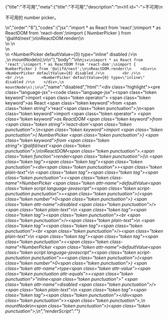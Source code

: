 {"title":"不可用","meta":{"title":"不可用","description":"\n<h1 id=\"-\">不可用</h1>\n<p>不可用的 number picker。</p>\n","order":"6"},"codes":{"jsx":"import * as React from 'react';\nimport * as ReactDOM from 'react-dom';\nimport { NumberPicker } from '@alifd/next';\n\nReactDOM.render(\n    <div>\n        <NumberPicker defaultValue={0} disabled />\n        <br />\n        <br />\n        <NumberPicker defaultValue={0} type=\"inline\" disabled />\n    </div>,\n    mountNode\n);\n\n"},"body":"\n\n````jsx\nimport * as React from 'react';\nimport * as ReactDOM from 'react-dom';\nimport { NumberPicker } from '@alifd/next';\n\nReactDOM.render(\n    <div>\n        <NumberPicker defaultValue={0} disabled />\n        <br />\n        <br />\n        <NumberPicker defaultValue={0} type=\"inline\" disabled />\n    </div>,\n    mountNode\n);\n\n````","name":"disabled","html":"<script>(function(){var __create = Object.create;\nvar __defProp = Object.defineProperty;\nvar __getOwnPropDesc = Object.getOwnPropertyDescriptor;\nvar __getOwnPropNames = Object.getOwnPropertyNames;\nvar __getProtoOf = Object.getPrototypeOf;\nvar __hasOwnProp = Object.prototype.hasOwnProperty;\nvar __copyProps = (to, from, except, desc) => {\n  if (from && typeof from === \"object\" || typeof from === \"function\") {\n    for (let key of __getOwnPropNames(from))\n      if (!__hasOwnProp.call(to, key) && key !== except)\n        __defProp(to, key, { get: () => from[key], enumerable: !(desc = __getOwnPropDesc(from, key)) || desc.enumerable });\n  }\n  return to;\n};\nvar __toESM = (mod, isNodeMode, target) => (target = mod != null ? __create(__getProtoOf(mod)) : {}, __copyProps(\n  // If the importer is in node compatibility mode or this is not an ESM\n  // file that has been converted to a CommonJS file using a Babel-\n  // compatible transform (i.e. \"__esModule\" has not been set), then set\n  // \"default\" to the CommonJS \"module.exports\" for node compatibility.\n  isNodeMode || !mod || !mod.__esModule ? __defProp(target, \"default\", { value: mod, enumerable: true }) : target,\n  mod\n));\nvar React = __toESM(require(\"react\"));\nvar ReactDOM = __toESM(require(\"react-dom\"));\nvar import_next = require(\"@alifd/next\");\nReactDOM.render(\n  /* @__PURE__ */ React.createElement(\"div\", null, /* @__PURE__ */ React.createElement(import_next.NumberPicker, { defaultValue: 0, disabled: true }), /* @__PURE__ */ React.createElement(\"br\", null), /* @__PURE__ */ React.createElement(\"br\", null), /* @__PURE__ */ React.createElement(import_next.NumberPicker, { defaultValue: 0, type: \"inline\", disabled: true })),\n  mountNode\n);\n})()</script><div class=\"highlight\"><pre class=\"language-jsx\"><code class=\"language-jsx\"><span class=\"token keyword\">import</span> <span class=\"token operator\">*</span> <span class=\"token keyword\">as</span> React <span class=\"token keyword\">from</span> <span class=\"token string\">'react'</span><span class=\"token punctuation\">;</span>\n<span class=\"token keyword\">import</span> <span class=\"token operator\">*</span> <span class=\"token keyword\">as</span> ReactDOM <span class=\"token keyword\">from</span> <span class=\"token string\">'react-dom'</span><span class=\"token punctuation\">;</span>\n<span class=\"token keyword\">import</span> <span class=\"token punctuation\">{</span> NumberPicker <span class=\"token punctuation\">}</span> <span class=\"token keyword\">from</span> <span class=\"token string\">'@alifd/next'</span><span class=\"token punctuation\">;</span>\n\nReactDOM<span class=\"token punctuation\">.</span><span class=\"token function\">render</span><span class=\"token punctuation\">(</span>\n    <span class=\"token tag\"><span class=\"token tag\"><span class=\"token punctuation\">&lt;</span>div</span><span class=\"token punctuation\">></span></span><span class=\"token plain-text\">\n        </span><span class=\"token tag\"><span class=\"token tag\"><span class=\"token punctuation\">&lt;</span><span class=\"token class-name\">NumberPicker</span></span> <span class=\"token attr-name\">defaultValue</span><span class=\"token script language-javascript\"><span class=\"token script-punctuation punctuation\">=</span><span class=\"token punctuation\">{</span><span class=\"token number\">0</span><span class=\"token punctuation\">}</span></span> <span class=\"token attr-name\">disabled</span> <span class=\"token punctuation\">/></span></span><span class=\"token plain-text\">\n        </span><span class=\"token tag\"><span class=\"token tag\"><span class=\"token punctuation\">&lt;</span>br</span> <span class=\"token punctuation\">/></span></span><span class=\"token plain-text\">\n        </span><span class=\"token tag\"><span class=\"token tag\"><span class=\"token punctuation\">&lt;</span>br</span> <span class=\"token punctuation\">/></span></span><span class=\"token plain-text\">\n        </span><span class=\"token tag\"><span class=\"token tag\"><span class=\"token punctuation\">&lt;</span><span class=\"token class-name\">NumberPicker</span></span> <span class=\"token attr-name\">defaultValue</span><span class=\"token script language-javascript\"><span class=\"token script-punctuation punctuation\">=</span><span class=\"token punctuation\">{</span><span class=\"token number\">0</span><span class=\"token punctuation\">}</span></span> <span class=\"token attr-name\">type</span><span class=\"token attr-value\"><span class=\"token punctuation attr-equals\">=</span><span class=\"token punctuation\">\"</span>inline<span class=\"token punctuation\">\"</span></span> <span class=\"token attr-name\">disabled</span> <span class=\"token punctuation\">/></span></span><span class=\"token plain-text\">\n    </span><span class=\"token tag\"><span class=\"token tag\"><span class=\"token punctuation\">&lt;/</span>div</span><span class=\"token punctuation\">></span></span><span class=\"token punctuation\">,</span>\n    mountNode\n<span class=\"token punctuation\">)</span><span class=\"token punctuation\">;</span>\n</code></pre></div>","renderScript":"<script>(function(){var __create = Object.create;\nvar __defProp = Object.defineProperty;\nvar __getOwnPropDesc = Object.getOwnPropertyDescriptor;\nvar __getOwnPropNames = Object.getOwnPropertyNames;\nvar __getProtoOf = Object.getPrototypeOf;\nvar __hasOwnProp = Object.prototype.hasOwnProperty;\nvar __copyProps = (to, from, except, desc) => {\n  if (from && typeof from === \"object\" || typeof from === \"function\") {\n    for (let key of __getOwnPropNames(from))\n      if (!__hasOwnProp.call(to, key) && key !== except)\n        __defProp(to, key, { get: () => from[key], enumerable: !(desc = __getOwnPropDesc(from, key)) || desc.enumerable });\n  }\n  return to;\n};\nvar __toESM = (mod, isNodeMode, target) => (target = mod != null ? __create(__getProtoOf(mod)) : {}, __copyProps(\n  // If the importer is in node compatibility mode or this is not an ESM\n  // file that has been converted to a CommonJS file using a Babel-\n  // compatible transform (i.e. \"__esModule\" has not been set), then set\n  // \"default\" to the CommonJS \"module.exports\" for node compatibility.\n  isNodeMode || !mod || !mod.__esModule ? __defProp(target, \"default\", { value: mod, enumerable: true }) : target,\n  mod\n));\nvar import_react_live = require(\"react-live\");\nvar import_next = require(\"@alifd/next\");\nvar React = __toESM(require(\"react\"));\nvar ReactDOM = __toESM(require(\"react-dom\"));\nvar import_next2 = require(\"@alifd/next\");\nwindow.demoNames.push(\"disabled\");\nwindow.disabledRenderScript = function disabledRenderScript2(liveDemo) {\n  var mountNode = document.getElementById(\"disabled-mount\");\n  if (liveDemo === \"false\") {\n    document.getElementById(\"disabled-body\").innerHTML = `<pre class=\"language-jsx\"><code class=\"language-jsx\"><span class=\"token keyword\">import</span> <span class=\"token operator\">*</span> <span class=\"token keyword\">as</span> React <span class=\"token keyword\">from</span> <span class=\"token string\">'react'</span><span class=\"token punctuation\">;</span>\n<span class=\"token keyword\">import</span> <span class=\"token operator\">*</span> <span class=\"token keyword\">as</span> ReactDOM <span class=\"token keyword\">from</span> <span class=\"token string\">'react-dom'</span><span class=\"token punctuation\">;</span>\n<span class=\"token keyword\">import</span> <span class=\"token punctuation\">{</span> NumberPicker <span class=\"token punctuation\">}</span> <span class=\"token keyword\">from</span> <span class=\"token string\">'@alifd/next'</span><span class=\"token punctuation\">;</span>\n\nReactDOM<span class=\"token punctuation\">.</span><span class=\"token function\">render</span><span class=\"token punctuation\">(</span>\n    <span class=\"token tag\"><span class=\"token tag\"><span class=\"token punctuation\">&lt;</span>div</span><span class=\"token punctuation\">></span></span><span class=\"token plain-text\">\n        </span><span class=\"token tag\"><span class=\"token tag\"><span class=\"token punctuation\">&lt;</span><span class=\"token class-name\">NumberPicker</span></span> <span class=\"token attr-name\">defaultValue</span><span class=\"token script language-javascript\"><span class=\"token script-punctuation punctuation\">=</span><span class=\"token punctuation\">{</span><span class=\"token number\">0</span><span class=\"token punctuation\">}</span></span> <span class=\"token attr-name\">disabled</span> <span class=\"token punctuation\">/></span></span><span class=\"token plain-text\">\n        </span><span class=\"token tag\"><span class=\"token tag\"><span class=\"token punctuation\">&lt;</span>br</span> <span class=\"token punctuation\">/></span></span><span class=\"token plain-text\">\n        </span><span class=\"token tag\"><span class=\"token tag\"><span class=\"token punctuation\">&lt;</span>br</span> <span class=\"token punctuation\">/></span></span><span class=\"token plain-text\">\n        </span><span class=\"token tag\"><span class=\"token tag\"><span class=\"token punctuation\">&lt;</span><span class=\"token class-name\">NumberPicker</span></span> <span class=\"token attr-name\">defaultValue</span><span class=\"token script language-javascript\"><span class=\"token script-punctuation punctuation\">=</span><span class=\"token punctuation\">{</span><span class=\"token number\">0</span><span class=\"token punctuation\">}</span></span> <span class=\"token attr-name\">type</span><span class=\"token attr-value\"><span class=\"token punctuation attr-equals\">=</span><span class=\"token punctuation\">\"</span>inline<span class=\"token punctuation\">\"</span></span> <span class=\"token attr-name\">disabled</span> <span class=\"token punctuation\">/></span></span><span class=\"token plain-text\">\n    </span><span class=\"token tag\"><span class=\"token tag\"><span class=\"token punctuation\">&lt;/</span>div</span><span class=\"token punctuation\">></span></span><span class=\"token punctuation\">,</span>\n    mountNode\n<span class=\"token punctuation\">)</span><span class=\"token punctuation\">;</span>\n\n</code></pre>\n`.replace(/{backquote}/g, \"`\").replace(/{dollar}/g, \"$\");\n    ReactDOM.render(\n      /* @__PURE__ */ React.createElement(\"div\", null, /* @__PURE__ */ React.createElement(import_next2.NumberPicker, { defaultValue: 0, disabled: true }), /* @__PURE__ */ React.createElement(\"br\", null), /* @__PURE__ */ React.createElement(\"br\", null), /* @__PURE__ */ React.createElement(import_next2.NumberPicker, { defaultValue: 0, type: \"inline\", disabled: true })),\n      mountNode\n    );\n    return;\n  }\n  const disabledLiveScript = `ReactDOM.render(\n  /* @__PURE__ */ React.createElement(\"div\", null, /* @__PURE__ */ React.createElement(NumberPicker, { defaultValue: 0, disabled: true }), /* @__PURE__ */ React.createElement(\"br\", null), /* @__PURE__ */ React.createElement(\"br\", null), /* @__PURE__ */ React.createElement(NumberPicker, { defaultValue: 0, type: \"inline\", disabled: true })),\n  mountNode\n);`;\n  const emptyTheme = {\n    plain: {},\n    styles: [\n      {\n        types: [],\n        styles: {}\n      }\n    ]\n  };\n  function renderAfter() {\n    ReactDOM.render(\n      /* @__PURE__ */ React.createElement(\n        import_next.Balloon.Tooltip,\n        {\n          align: \"t\",\n          style: { maxWidth: 320 },\n          trigger: /* @__PURE__ */ React.createElement(\n            \"div\",\n            {\n              dangerouslySetInnerHTML: {\n                __html: `<pre class=\"language-jsx\"><code class=\"language-jsx\"><span class=\"token keyword\">import</span> <span class=\"token operator\">*</span> <span class=\"token keyword\">as</span> React <span class=\"token keyword\">from</span> <span class=\"token string\">'react'</span><span class=\"token punctuation\">;</span>\n<span class=\"token keyword\">import</span> <span class=\"token operator\">*</span> <span class=\"token keyword\">as</span> ReactDOM <span class=\"token keyword\">from</span> <span class=\"token string\">'react-dom'</span><span class=\"token punctuation\">;</span>\n<span class=\"token keyword\">import</span> <span class=\"token punctuation\">{</span> NumberPicker <span class=\"token punctuation\">}</span> <span class=\"token keyword\">from</span> <span class=\"token string\">'@alifd/next'</span><span class=\"token punctuation\">;</span>\n</code></pre>\n`\n              }\n            }\n          )\n        },\n        \"\\u7F16\\u8F91\\u6A21\\u5F0F\\u6682\\u4E0D\\u652F\\u6301\\u4FEE\\u6539\\u4F9D\\u8D56\\u5F15\\u5165\"\n      ),\n      document.getElementById(\"disabled-live-import\")\n    );\n  }\n  class LiveRenderer extends React.Component {\n    constructor(props) {\n      super(props);\n      this.onBlur = () => {\n        const time = (/* @__PURE__ */ new Date()).getTime();\n        window.top.postMessage({\n          type: \"ReactLiveEdit\",\n          from: \"demo\",\n          body: { name: \"disabled\", component: \"NumberPicker\", time }\n        }, \"*\");\n      };\n    }\n    componentDidMount() {\n      renderAfter();\n    }\n    render() {\n      return /* @__PURE__ */ React.createElement(\n        import_react_live.LiveProvider,\n        {\n          code: disabledLiveScript,\n          scope: { React, ReactDOM, NumberPicker: import_next2.NumberPicker, mountNode },\n          noInline: true\n        },\n        /* @__PURE__ */ React.createElement(\"div\", { id: \"disabled-live-editor\" }, /* @__PURE__ */ React.createElement(import_react_live.LiveError, { id: \"disabled-live-error\", className: \"react-live-error\" }), /* @__PURE__ */ React.createElement(\"div\", { id: \"disabled-live-import\" }), /* @__PURE__ */ React.createElement(\"div\", { id: \"disabled-live-body\", className: \"react-live-body\" }, /* @__PURE__ */ React.createElement(import_react_live.LiveEditor, { theme: emptyTheme, onBlur: this.onBlur })), /* @__PURE__ */ React.createElement(\"div\", { id: \"disabled-live-css\" })),\n        /* @__PURE__ */ React.createElement(import_react_live.LivePreview, null)\n      );\n    }\n  }\n  ReactDOM.render(/* @__PURE__ */ React.createElement(LiveRenderer, null), document.getElementById(\"disabled-body\"));\n  return;\n};\nwindow.renderFuncs.push(disabledRenderScript);\nfunction onRiddleOrCodePenClick(type) {\n  const time = (/* @__PURE__ */ new Date()).getTime();\n  window.top.postMessage({\n    type: \"RiddleOrCodePenClick\",\n    from: \"demo\",\n    body: { name: \"disabled\", component: \"NumberPicker\", type, time }\n  }, \"*\");\n}\nReactDOM.render(\n  /* @__PURE__ */ React.createElement(\n    import_next.Balloon.Tooltip,\n    {\n      align: \"b\",\n      style: { maxWidth: 400 },\n      trigger: /* @__PURE__ */ React.createElement(\"span\", { role: \"img\", className: \"op-icon\", onClick: () => onRiddleOrCodePenClick(\"O2\") }, /* @__PURE__ */ React.createElement(\"svg\", { viewBox: \"0 0 18 18\", version: \"1.1\" }, /* @__PURE__ */ React.createElement(\"g\", { id: \"\\u9875\\u9762-1\", stroke: \"none\", \"stroke-width\": \"1\", fill: \"none\", \"fill-rule\": \"evenodd\", \"stroke-opacity\": \"0.45\" }, /* @__PURE__ */ React.createElement(\"g\", { id: \"\\u7F16\\u7EC4-16\", transform: \"translate(1.000000, 1.031385)\", \"fill-rule\": \"nonzero\", stroke: \"#000000\", \"stroke-width\": \"1\" }, /* @__PURE__ */ React.createElement(\"path\", { d: \"M7.99320628,15.9864125 C3.58572657,15.9864125 2.27373675e-13,12.400686 2.27373675e-13,7.99320627 C2.27373675e-13,3.58572655 3.58572657,-1.70530257e-13 7.99320628,-1.70530257e-13 C12.400686,-1.70530257e-13 15.9864126,3.58572655 15.9864126,7.99320627 C15.9864126,8.42039157 15.6400618,8.76674238 15.2128765,8.76674238 C14.7856912,8.76674238 14.4393404,8.42039157 14.4393404,7.99320627 C14.4393404,4.43880793 11.5476691,1.54707218 7.99320628,1.54707218 C4.43874348,1.54707218 1.54707218,4.43880793 1.54707218,7.99320627 C1.54707218,11.5476691 4.43874348,14.4393404 7.99320628,14.4393404 C8.43115662,14.4393404 8.86852684,14.3952488 9.29313367,14.3084194 C9.7112944,14.2223635 10.1204305,14.492521 10.2060352,14.9110685 C10.2917043,15.3296804 10.0218692,15.7383653 9.60338611,15.82397 C9.07686588,15.9317494 8.53513277,15.9864125 7.99320628,15.9864125\", id: \"path-2\" }), /* @__PURE__ */ React.createElement(\"path\", { d: \"M14.8745616,14.4162764 C15.3159789,14.440487 15.5487088,14.6453304 15.5721741,15.0302087 C15.5487088,15.4398955 15.3394443,15.6441411 14.9442844,15.6441411 L11.9445701,15.6441411 C11.5025757,15.6441411 11.2817709,15.4398955 11.2817709,15.0302087 C11.2584018,14.9100526 11.3166804,14.7536303 11.4562221,14.5606432 C11.6420213,14.3439436 11.8279166,14.127244 12.0142928,13.9105444 C12.7817242,13.0680563 13.339795,12.369935 13.6886012,11.8156822 C13.8978657,11.5267494 14.002498,11.2378167 14.002498,10.9488839 C13.9556635,10.5154847 13.746399,10.2751724 13.3746083,10.226552 C13.0024329,10.226552 12.7347936,10.5036285 12.5724598,11.0572835 C12.432918,11.5148932 12.2350015,11.7315928 11.9793834,11.7073822 C11.537389,11.7073822 11.3167766,11.4906827 11.3167766,11.0572835 C11.4176783,9.98807895 11.9602374,9.32514076 12.9424518,9.05442834 C13.5415272,8.88931453 14.2250594,9.11615024 14.4346419,9.22243967 C15.0292798,9.52400928 15.3502647,10.075465 15.3976267,10.8766507 C15.3976267,11.5510596 14.8744655,12.5019474 13.8280468,13.7300113 C13.5489633,14.0674648 13.3625871,14.2960206 13.2698799,14.4162764 L14.8745616,14.4162764 Z\", id: \"path-7\" })))))\n    },\n    /* @__PURE__ */ React.createElement(\"span\", null, \"\\u5728O2\\u4E2D\\u6253\\u5F00\")\n  ),\n  document.getElementById(\"disabled-O2\")\n);\nReactDOM.render(\n  /* @__PURE__ */ React.createElement(\n    import_next.Balloon.Tooltip,\n    {\n      align: \"b\",\n      style: { maxWidth: 400 },\n      trigger: /* @__PURE__ */ React.createElement(\"span\", { role: \"img\", className: \"op-icon\", onClick: () => onRiddleOrCodePenClick(\"CodePen\") }, /* @__PURE__ */ React.createElement(\"svg\", { viewBox: \"0 0 20 20\", fill: \"currentColor\" }, /* @__PURE__ */ React.createElement(\n        \"path\",\n        {\n          d: \"M17.7207447,7.0537234 L10.2739362,2.0893617 C10.0952128,1.97021277 9.86223404,1.97021277 9.68404255,2.0893617 L2.23723404,7.0537234 C2.0893617,7.15212766 2.00053191,7.31861702 2.00053191,7.4962766 L2.00053191,12.4606383 C2.00053191,12.6382979 2.0893617,12.8047872 2.23723404,12.9031915 L9.68404255,17.8675532 C9.77340426,17.9271277 9.87606383,17.9569149 9.97925532,17.9569149 C10.0824468,17.9569149 10.1851064,17.9271277 10.2744681,17.8675532 L17.7212766,12.9031915 C17.8691489,12.8047872 17.9579787,12.6382979 17.9579787,12.4606383 L17.9579787,7.4962766 C17.9579787,7.31861702 17.8691489,7.15212766 17.7212766,7.0537234 L17.7207447,7.0537234 Z M9.9787234,11.8218085 L7.2143617,9.9787234 L9.9787234,8.1356383 L12.7430851,9.9787234 L9.9787234,11.8218085 Z M10.5106383,7.21170213 L10.5106383,3.52553191 L16.4664894,7.4962766 L13.7021277,9.3393617 L10.5106383,7.21170213 Z M9.44680851,7.21170213 L6.25531915,9.3393617 L3.49095745,7.4962766 L9.44680851,3.52553191 L9.44680851,7.21170213 Z M5.2962766,9.9787234 L3.06382979,11.4670213 L3.06382979,8.49042553 L5.2962766,9.9787234 Z M6.25531915,10.6180851 L9.44680851,12.7457447 L9.44680851,16.4319149 L3.49095745,12.4611702 L6.25531915,10.6180851 Z M10.5106383,12.7457447 L13.7021277,10.6180851 L16.4664894,12.4611702 L10.5106383,16.4319149 L10.5106383,12.7457447 Z M14.6611702,9.9787234 L16.893617,8.49042553 L16.893617,11.4670213 L14.6611702,9.9787234 Z\"\n        }\n      )))\n    },\n    /* @__PURE__ */ React.createElement(\"span\", null, \"\\u5728CodePen\\u4E2D\\u6253\\u5F00\")\n  ),\n  document.getElementById(\"disabled-CodePen\")\n);\nReactDOM.render(\n  /* @__PURE__ */ React.createElement(\n    import_next.Balloon.Tooltip,\n    {\n      align: \"b\",\n      style: { maxWidth: 400 },\n      trigger: /* @__PURE__ */ React.createElement(\"span\", { role: \"img\", className: \"op-icon\", onClick: () => onRiddleOrCodePenClick(\"Riddle\") }, /* @__PURE__ */ React.createElement(\"svg\", { viewBox: \"0 0 20 20\", fill: \"currentColor\" }, /* @__PURE__ */ React.createElement(\n        \"path\",\n        {\n          d: \"M12.0135981,2 C14.9585189,2 17.345849,4.38716704 17.345849,7.33333333 C17.345849,9.38478693 16.1882418,11.1657179 14.4903288,12.0578577 L17.2084049,16.7658872 C17.2378708,16.8169235 17.2591949,16.8704263 17.2727803,16.9248914 C17.3474476,17.0262914 17.3916465,17.1520943 17.3916465,17.2882205 C17.3916465,17.628088 17.1161295,17.9036051 16.7762619,17.9036051 L2.81174505,17.9048498 C2.75007855,17.9255976 2.68404472,17.9368421 2.61538462,17.9368421 C2.27551708,17.9368421 2,17.661325 2,17.3214575 L2,4.90050552 C2,4.44767651 2.36696407,4.08058607 2.8201909,4.08058607 L2.8201909,4.08058607 L4.598,4.08 L4.59829061,3.64037695 C4.59829061,2.78210363 5.25867561,2.07778272 6.09736436,2.00602116 L6.23871411,2 Z M11.9839597,3.23076923 L6.23745245,3.23076923 C6.01143198,3.23076923 5.82905984,3.41419855 5.82905984,3.64047008 L5.82905984,3.64047008 L5.829,4.08 L11.5615101,4.08058607 C13.3089935,4.08058607 14.7370181,5.4476011 14.8334247,7.17082808 L14.8386124,7.35677655 C14.8386124,9.16616658 13.3721154,10.632967 11.5615101,10.632967 L11.5615101,10.632967 L10.299,10.632 L12.6155561,14.6429723 C12.7020335,14.7927556 12.7183875,14.9637818 12.6748043,15.1180362 C12.6779184,15.1342067 12.6786336,15.1513556 12.6786336,15.1686715 C12.6786336,15.508539 12.4031165,15.7840561 12.063249,15.7840561 L5.39477011,15.7840561 C5.33908357,15.7840561 5.28512459,15.7766596 5.23382202,15.7627953 L5.21367522,15.7639098 L5.21367522,15.7639098 C4.87380768,15.7639098 4.59829061,15.4883927 4.59829061,15.1485252 L4.598,5.323 L3.23076923,5.32307709 L3.23,16.672 L15.733,16.672 L13.0769083,12.0713449 C12.9069827,11.7770252 13.0078241,11.40068 13.3021438,11.2307544 C13.3538063,11.200927 13.4079962,11.1794424 13.4631533,11.1658825 C14.9972153,10.5673738 16.0854701,9.07745387 16.0854701,7.33333333 C16.0854701,5.06705157 14.2491614,3.23076923 11.9839597,3.23076923 L11.9839597,3.23076923 Z M11.7212434,5.32867389 L11.5688942,5.32307709 L5.829,5.323 L5.82905984,11.0261966 C5.82905984,11.0464748 5.83052125,11.0664018 5.83334393,11.0858783 L5.84579569,11.1428571 L5.829,11.142 L5.829,14.553 L11.142,14.553 L8.71393544,10.3467056 C8.54400168,10.0523717 8.64484792,9.67600839 8.93918185,9.50607462 C9.01663814,9.46135521 9.09977514,9.43538787 9.18333591,9.42676402 L9.18350929,9.40512829 L11.5688942,9.40512829 C12.6982428,9.40512829 13.6102561,8.49132999 13.6102561,7.36410269 C13.6102561,6.23662753 12.6963072,5.32307709 11.5688942,5.32307709 Z\"\n        }\n      )))\n    },\n    /* @__PURE__ */ React.createElement(\"span\", null, \"\\u5728Riddle\\u4E2D\\u6253\\u5F00\")\n  ),\n  document.getElementById(\"disabled-Riddle\")\n);\nReactDOM.render(\n  /* @__PURE__ */ React.createElement(\n    import_next.Balloon.Tooltip,\n    {\n      align: \"b\",\n      style: { maxWidth: 320 },\n      trigger: /* @__PURE__ */ React.createElement(\"span\", { className: \"code-box-code-action\", onClick: () => {\n        import_next.Message.success(\"\\u590D\\u5236\\u6210\\u529F\");\n      } }, /* @__PURE__ */ React.createElement(\"svg\", { viewBox: \"0 0 20 20\", focusable: \"false\", \"data-icon\": \"snippets\", width: \"20px\", height: \"20px\", fill: \"currentColor\", \"aria-hidden\": \"true\" }, /* @__PURE__ */ React.createElement(\"path\", { d: \"M15,5 L15,18 L2,18 L2,5 L15,5 Z M14,6 L3,6 L3,17 L14,17 L14,6 Z M18,2 L18,15 L16,15 L16,13.999 L17,14 L17,3 L6,3 L6,4 L5,4 L5,2 L18,2 Z M9,8 L9,11 L12,11 L12,12 L9,12 L9,15 L8,15 L8,12 L5,12 L5,11 L8,11 L8,8 L9,8 Z\" })))\n    },\n    /* @__PURE__ */ React.createElement(\"span\", null, \"\\u590D\\u5236\\u4EE3\\u7801\")\n  ),\n  document.getElementById(\"disabled-copy-btn\")\n);\nReactDOM.render(/* @__PURE__ */ React.createElement(React.Fragment, null, /* @__PURE__ */ React.createElement(\n  import_next.Balloon.Tooltip,\n  {\n    align: \"b\",\n    style: { maxWidth: 400 },\n    trigger: /* @__PURE__ */ React.createElement(\"span\", { id: \"disabled-icon-show\", className: \"code-box-code-action code-expand-icon-show\" }, /* @__PURE__ */ React.createElement(\"svg\", { alt: \"expand code\", width: \"20px\", height: \"20px\", viewBox: \"0 0 20 20\", fill: \"currentColor\" }, /* @__PURE__ */ React.createElement(\n      \"path\",\n      {\n        d: \"M14.4307124,13.5667899 L15.1349452,14.276759 L10.7473676,18.6288871 L6.42783259,14.2738791 L7.13782502,13.5696698 L10.7530744,17.2147744 L14.4307124,13.5667899 Z M4.79130753,8.067524 L16.3824174,11.1733525 L16.1235984,12.1392784 L4.53248848,9.03344983 L4.79130753,8.067524 Z M10.8154102,1.57503552 L15.1349452,5.93004351 L14.4249528,6.63425282 L10.809949,2.98914817 L7.13206544,6.6371327 L6.42783259,5.92716363 L10.8154102,1.57503552 Z\",\n        transform: \"translate(10.457453, 10.101961) rotate(90.000000) translate(-10.457453, -10.101961) \"\n      }\n    )))\n  },\n  /* @__PURE__ */ React.createElement(\"span\", null, \"\\u5C55\\u5F00\\u4EE3\\u7801\", /* @__PURE__ */ React.createElement(\"br\", null), /* @__PURE__ */ React.createElement(\"br\", null), \"\\u5C0F\\u63D0\\u793A: \", /* @__PURE__ */ React.createElement(\"br\", null), /* @__PURE__ */ React.createElement(\"br\", null), \" 1. \\u70B9\\u51FB\\u4E00\\u4E0B\\u4EE3\\u7801\\uFF0C\\u8BD5\\u4E00\\u8BD5\\u5728\\u7EBF\\u7F16\\u8F91\\u9884\\u89C8\\u5427\\uFF01 \", /* @__PURE__ */ React.createElement(\"br\", null), /* @__PURE__ */ React.createElement(\"br\", null), \"2. \\u9875\\u9762\\u53F3\\u4E0A\\u65B9 \\u6709 \", /* @__PURE__ */ React.createElement(\"strong\", null, \"\\u5168\\u5C40\\u4EE3\\u7801\\u5C55\\u5F00\"), \" \\u53CA \", /* @__PURE__ */ React.createElement(\"strong\", null, \"\\u5F00\\u542F\\u5728\\u7EBF\\u7F16\\u8F91\"), \" \\u6A21\\u5F0F\\u54DF\\uFF5E\")\n), /* @__PURE__ */ React.createElement(\n  import_next.Balloon.Tooltip,\n  {\n    align: \"b\",\n    style: { maxWidth: 400 },\n    trigger: /* @__PURE__ */ React.createElement(\"span\", { id: \"disabled-icon-hide\", className: \"code-box-code-action code-expand-icon-hide\", style: { display: \"none\" } }, /* @__PURE__ */ React.createElement(\"svg\", { alt: \"expand code\", width: \"20px\", height: \"20px\", viewBox: \"0 0 20 20\", style: { fill: \"#3B9AFF\" } }, /* @__PURE__ */ React.createElement(\n      \"path\",\n      {\n        d: \"M14.4307124,13.5667899 L15.1349452,14.276759 L10.7473676,18.6288871 L6.42783259,14.2738791 L7.13782502,13.5696698 L10.7530744,17.2147744 L14.4307124,13.5667899 Z M4.79130753,8.067524 L16.3824174,11.1733525 L16.1235984,12.1392784 L4.53248848,9.03344983 L4.79130753,8.067524 Z M10.8154102,1.57503552 L15.1349452,5.93004351 L14.4249528,6.63425282 L10.809949,2.98914817 L7.13206544,6.6371327 L6.42783259,5.92716363 L10.8154102,1.57503552 Z\",\n        transform: \"translate(10.457453, 10.101961) rotate(90.000000) translate(-10.457453, -10.101961) \"\n      }\n    )))\n  },\n  /* @__PURE__ */ React.createElement(\"span\", null, \"\\u6536\\u8D77\\u4EE3\\u7801\", /* @__PURE__ */ React.createElement(\"br\", null), /* @__PURE__ */ React.createElement(\"br\", null), \"\\u5C0F\\u63D0\\u793A: \", /* @__PURE__ */ React.createElement(\"br\", null), /* @__PURE__ */ React.createElement(\"br\", null), \" 1. \\u70B9\\u51FB\\u4E00\\u4E0B\\u4EE3\\u7801\\uFF0C\\u8BD5\\u4E00\\u8BD5\\u5728\\u7EBF\\u7F16\\u8F91\\u9884\\u89C8\\u5427\\uFF01 \", /* @__PURE__ */ React.createElement(\"br\", null), /* @__PURE__ */ React.createElement(\"br\", null), \"2. \\u9875\\u9762\\u53F3\\u4E0A\\u65B9 \\u6709 \", /* @__PURE__ */ React.createElement(\"strong\", null, \"\\u5168\\u5C40\\u4EE3\\u7801\\u5C55\\u5F00\"), \" \\u53CA \", /* @__PURE__ */ React.createElement(\"strong\", null, \"\\u5F00\\u542F\\u5728\\u7EBF\\u7F16\\u8F91\"), \" \\u6A21\\u5F0F\\u54DF\\uFF5E\")\n)), document.getElementById(\"disabled-fold-code\"));\n})()</script>"}